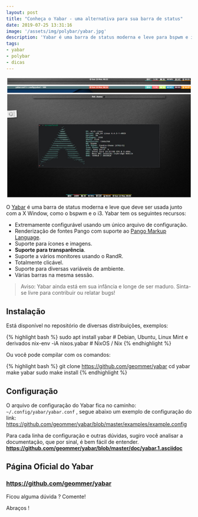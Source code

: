```yaml
---
layout: post
title: "Conheça o Yabar - uma alternativa para sua barra de status"
date: 2019-07-25 13:31:16
image: '/assets/img/polybar/yabar.jpg'
description: 'Yabar é uma barra de status moderna e leve para bspwm e i3wm .'
tags:
- yabar
- polybar
- dicas
---
```


![Yabar](/assets/img/polybar/yabar.jpg)

O [Yabar](https://github.com/geommer/yabar) é uma barra de status moderna e leve que deve ser usada junto com a X Window, como o bspwm e o i3. Yabar tem os seguintes recursos:

+ Extremamente configurável usando um único arquivo de configuração.
+ Renderização de fontes Pango com suporte ao [Pango Markup Language](https://developer.gnome.org/pango/stable/PangoMarkupFormat.html).
+ Suporte para ícones e imagens.
+ **Suporte para transparência**.
+ Suporte a vários monitores usando o RandR.
+ Totalmente clicável.
+ Suporte para diversas variáveis de ambiente.
+ Várias barras na mesma sessão.

> Aviso: Yabar ainda está em sua infância e longe de ser maduro. Sinta-se livre para contribuir ou relatar bugs!

## Instalação

Está disponível no repositório de diversas distribuições, exemplos:

{% highlight bash %}
sudo apt install yabar # Debian, Ubuntu, Linux Mint e derivados
nix-env -iA nixos.yabar # NixOS / Nix
{% endhighlight %}

Ou você pode compilar com os comandos:

{% highlight bash %}
git clone https://github.com/geommer/yabar
cd yabar
make yabar
sudo make install
{% endhighlight %}

<script async src="https://pagead2.googlesyndication.com/pagead/js/adsbygoogle.js"></script>
<!-- Informat -->
<ins class="adsbygoogle"
     style="display:block"
     data-ad-client="ca-pub-2838251107855362"
     data-ad-slot="2327980059"
     data-ad-format="auto"
     data-full-width-responsive="true"></ins>
<script>
(adsbygoogle = window.adsbygoogle || []).push({});
</script>

## Configuração

O arquivo de configuração do Yabar fica no caminho: `~/.config/yabar/yabar.conf` , segue abaixo um exemplo de configuração do link:
<https://github.com/geommer/yabar/blob/master/examples/example.config>

Para cada linha de configuração e outras dúvidas, sugiro você analisar a documentação, que por sinal, é bem fácil de entender.
**<https://github.com/geommer/yabar/blob/master/doc/yabar.1.asciidoc>**

## Página Oficial do Yabar
### <https://github.com/geommer/yabar>

Ficou alguma dúvida ? Comente!

Abraços !
    


